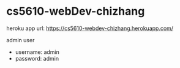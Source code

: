 # cs5610-webDev-chizhang

heroku app url: https://cs5610-webdev-chizhang.herokuapp.com/

admin user
- username: admin
- password: admin

